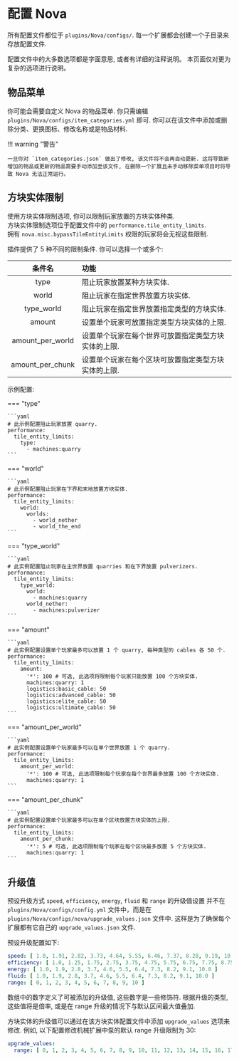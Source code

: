 # 配置 Nova

所有配置文件都位于 `plugins/Nova/configs/`.
每一个扩展都会创建一个子目录来存放配置文件.

配置文件中的大多数选项都是字面意思, 或者有详细的注释说明。
本页面仅对更为复杂的选项进行说明。

## 物品菜单
你可能会需要自定义 Nova 的物品菜单. 你只需编辑 `plugins/Nova/configs/item_categories.yml` 即可. 你可以在该文件中添加或删除分类、更换图标、修改名称或是物品材料.

!!! warning "警告"

    一旦你对 `item_categories.json` 做出了修改, 该文件将不会再自动更新. 这将导致新增加的物品或更新的物品需要手动添加至该文件, 在删除一个扩展且未手动移除菜单项目时将导致 Nova 无法正常运行。

## 方块实体限制

使用方块实体限制选项, 你可以限制玩家放置的方块实体种类.  
方块实体限制选项位于配置文件中的 `performance.tile_entity_limits`.  
拥有 `nova.misc.bypassTileEntityLimits` 权限的玩家将会无视这些限制.

插件提供了 5 种不同的限制条件. 你可以选择一个或多个:

|       条件名     | 功能                                                                         |
|:----------------:|:-----------------------------------------------------------------------------|
|       type       | 阻止玩家放置某种方块实体.                                                    |
|      world       | 阻止玩家在指定世界放置方块实体.                                              |
|    type_world    | 阻止玩家在指定世界放置指定类型的方块实体.                                    |
|      amount      | 设置单个玩家可放置指定类型方块实体的上限.                                    |
| amount_per_world | 设置单个玩家在每个世界可放置指定类型方块实体的上限.                          |
| amount_per_chunk | 设置单个玩家在每个区块可放置指定类型方块实体的上限.                          |

示例配置:

=== "type"

    ```yaml
    # 此示例配置阻止玩家放置 quarry.
    performance:
      tile_entity_limits:
        type:
          - machines:quarry
    ```

=== "world"

    ```yaml
    # 此示例配置阻止玩家在下界和末地放置方块实体.
    performance:
      tile_entity_limits:
        world:
          worlds:
            - world_nether
            - world_the_end
    ```

=== "type_world"

    ```yaml
    # 此实例配置阻止玩家在主世界放置 quarries 和在下界放置 pulverizers.
    performance:
      tile_entity_limits:
        type_world:
          world:
            - machines:quarry
          world_nether:
            - machines:pulverizer
    ```

=== "amount"

    ```yaml
    # 此实例配置设置单个玩家最多可以放置 1 个 quarry, 每种类型的 cables 各 50 个.
    performance:
      tile_entity_limits:
        amount:
		  '*': 100 # 可选, 此选项将限制每个玩家只能放置 100 个方块实体.
          machines:quarry: 1
          logistics:basic_cable: 50
          logistics:advanced_cable: 50
          logistics:elite_cable: 50
          logistics:ultimate_cable: 50
    ```

=== "amount_per_world"

    ```yaml
    # 此实例配置设置单个玩家最多可以在单个世界放置 1 个 quarry.
    performance:
      tile_entity_limits:
        amount_per_world:
		  '*': 100 # 可选, 此选项限制每个玩家在每个世界最多放置 100 个方块实体.
          machines:quarry: 1
    ```

=== "amount_per_chunk"

    ```yaml
    # 此实例配置设置单个玩家最多可以在单个区块放置方块实体的上限.
    performance:
      tile_entity_limits:
        amount_per_chunk:
          '*': 5 # 可选, 此选项限制每个玩家在每个区块最多放置 5 个方块实体.
          machines:quarry: 1
    ```

## 升级值

预设升级方式 `speed`, `efficiency`, `energy`, `fluid` 和 `range` 的升级值设置
并不在 `plugins/Nova/configs/config.yml` 文件中，而是在 `plugins/Nova/configs/nova/upgrade_values.json` 文件中.
这样是为了确保每个扩展都有它自己的 `upgrade_values.json` 文件.

预设升级配置如下:
```yaml
speed: [ 1.0, 1.91, 2.82, 3.73, 4.64, 5.55, 6.46, 7.37, 8.28, 9.19, 10.0 ]
efficiency: [ 1.0, 1.25, 1.75, 2.75, 3.75, 4.75, 5.75, 6.75, 7.75, 8.75, 9.75 ]
energy: [ 1.0, 1.9, 2.8, 3.7, 4.6, 5.5, 6.4, 7.3, 8.2, 9.1, 10.0 ]
fluid: [ 1.0, 1.9, 2.8, 3.7, 4.6, 5.5, 6.4, 7.3, 8.2, 9.1, 10.0 ]
range: [ 0, 1, 2, 3, 4, 5, 6, 7, 8, 9, 10 ]
```

数组中的数字定义了可被添加的升级值, 这些数字是一些修饰符.
根据升级的类型, 这些值将是倍率, 或是在 range 升级的情况下与默认区间最大值叠加.

方块实体的升级值可以通过在该方块实体配置文件中添加 `upgrade_values` 选项来修改.
例如, 以下配置修改机械扩展中泵的默认 range 升级限制为 30:
```yaml
upgrade_values:
  range: [ 0, 1, 2, 3, 4, 5, 6, 7, 8, 9, 10, 11, 12, 13, 14, 15, 16, 17, 18, 19, 20, 21, 22, 23, 24, 25, 26, 27, 28, 29, 30 ]
```